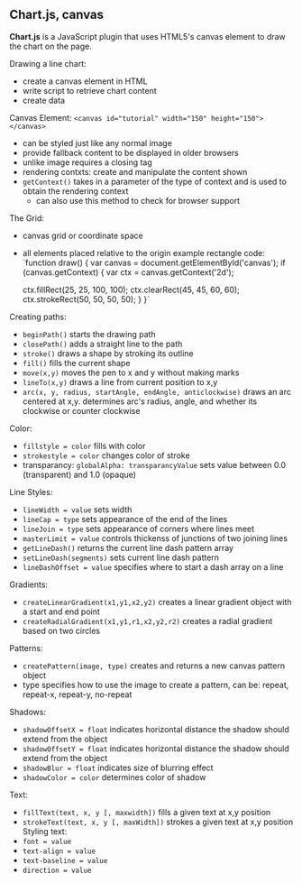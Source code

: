 ## Chart.js, canvas

**Chart.js** is a JavaScript plugin that uses HTML5's canvas element to draw the chart on the page.

Drawing a line chart:
- create a canvas element in HTML
- write script to retrieve chart content
- create data

Canvas Element:
`<canvas id="tutorial" width="150" height="150"></canvas>`
- can be styled just like any normal image
- provide fallback content to be displayed in older browsers
- unlike image requires a closing tag
- rendering contxts: create and manipulate the content shown
- `getContext()` takes in a parameter of the type of context and is used to  obtain the rendering context
  - can also use this method to check for browser support

The Grid:
- canvas grid or coordinate space
- all elements placed relative to the origin
example rectangle code:
`function draw() {
  var canvas = document.getElementById('canvas');
  if (canvas.getContext) {
    var ctx = canvas.getContext('2d');

    ctx.fillRect(25, 25, 100, 100);
    ctx.clearRect(45, 45, 60, 60);
    ctx.strokeRect(50, 50, 50, 50);
  }
}`

Creating paths:
- `beginPath()` starts the drawing path
- `closePath()` adds a straight line to the path
- `stroke()` draws a shape by stroking its outline
- `fill()` fills the current shape
- `move(x,y)` moves the pen to x and y without making marks
- `lineTo(x,y)` draws a line from current position to x,y
- `arc(x, y, radius, startAngle, endAngle, anticlockwise)` draws an arc centered at x,y. determines arc's radius, angle, and whether its clockwise or counter clockwise

Color: 
- `fillstyle = color` fills with color
- `strokestyle = color` changes color of stroke
- transparancy: `globalAlpha: transparancyValue` sets value between 0.0 (transparent) and 1.0 (opaque)

Line Styles:
- `lineWidth = value` sets width
- `lineCap = type` sets appearance of the end of the lines
- `lineJoin = type` sets appearance of corners where lines meet
- `masterLimit = value` controls thickenss of junctions of two joining lines
- `getLineDash()` returns the current line dash pattern array
- `setLineDash(segments)` sets current line dash pattern
- `lineDashOffset = value` specifies where to start a dash array on a line

Gradients:
- `createLinearGradient(x1,y1,x2,y2)` creates a linear gradient object with a start and end point
- `createRadialGradient(x1,y1,r1,x2,y2,r2)` creates a radial gradient based on two circles

Patterns:
- `createPattern(image, type)` creates and returns a new canvas pattern object
- type specifies how to use the image to create a pattern, can be: repeat, repeat-x, repeat-y, no-repeat

Shadows:
- `shadowOffsetX = float` indicates horizontal distance the shadow should extend from the object
- `shadowOffsetY = float` indicates horizontal distance the shadow should extend from the object
- `shadowBlur = float` indicates size of blurring effect
- `shadowColor = color` determines color of shadow

Text:
- `fillText(text, x, y [, maxwidth])` fills a given text at x,y position
- `strokeText(text, x, y [, maxWidth])` strokes a given text at x,y position
Styling text:
- `font = value`
- `text-align = value`
- `text-baseline = value`
- `direction = value`
